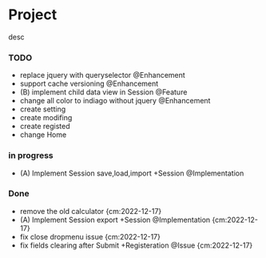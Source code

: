 # Project
desc

### TODO

- replace jquery with queryselector @Enhancement  
- support cache versioning @Enhancement  
- (B) implement child data view in Session @Feature  
- change all color to indiago without jquery @Enhancement  
- create setting  
- create modifing  
- create registed  
- change Home  

### in progress

- (A) Implement Session save,load,import +Session @Implementation  

### Done

- remove the old calculator {cm:2022-12-17}
- (A) Implement Session export +Session @Implementation  {cm:2022-12-17}  
- fix close dropmenu issue {cm:2022-12-17}
- fix fields clearing after Submit +Registeration @Issue {cm:2022-12-17}  

